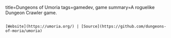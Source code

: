 title=Dungeons of Umoria
tags=gamedev, game
summary=A roguelike Dungeon Crawler game.
~~~~~~

[Website](https://umoria.org/) | [Source](https://github.com/dungeons-of-moria/umoria)
